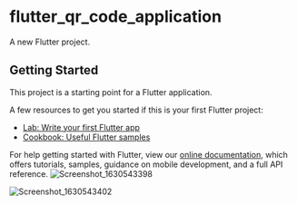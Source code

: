 # flutter_qr_code_application

A new Flutter project.

## Getting Started

This project is a starting point for a Flutter application.

A few resources to get you started if this is your first Flutter project:

- [Lab: Write your first Flutter app](https://flutter.dev/docs/get-started/codelab)
- [Cookbook: Useful Flutter samples](https://flutter.dev/docs/cookbook)

For help getting started with Flutter, view our
[online documentation](https://flutter.dev/docs), which offers tutorials,
samples, guidance on mobile development, and a full API reference.
![Screenshot_1630543398](https://user-images.githubusercontent.com/75363585/131767929-78b85a8e-6325-4d85-8d57-b12b24bdd4b0.png)

![Screenshot_1630543402](https://user-images.githubusercontent.com/75363585/131768059-886bb73f-daf1-422d-b215-12ec74f4d129.png)

